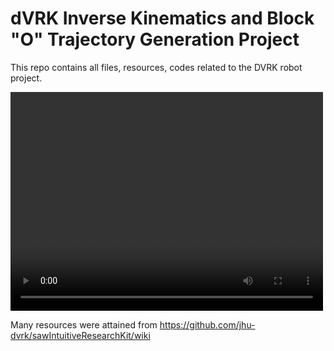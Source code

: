 # dVRK Inverse Kinematics and Block "O" Trajectory Generation Project

This repo contains all files, resources, codes related to the DVRK robot project.


<video width="500" height="350" controls>
  <source src="Miscellaneous/dVRK_robot_trajectory.mp4" type="video/mp4">
</video>

Many resources were attained from https://github.com/jhu-dvrk/sawIntuitiveResearchKit/wiki